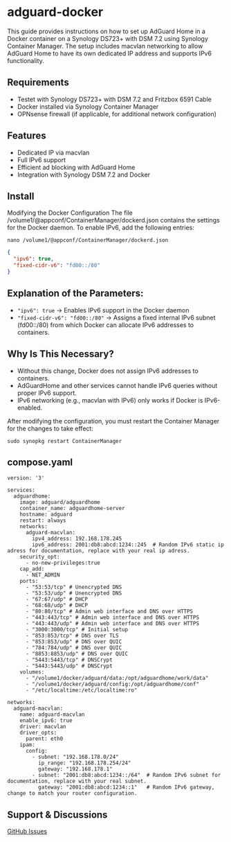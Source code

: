 # adguard-docker

This guide provides instructions on how to set up AdGuard Home in a Docker container on a Synology DS723+ with DSM 7.2 using Synology Container Manager. The setup includes macvlan networking to allow AdGuard Home to have its own dedicated IP address and supports IPv6 functionality.

## Requirements

- Testet with Synology DS723+ with DSM 7.2 and Fritzbox 6591 Cable
- Docker installed via Synology Container Manager
- OPNsense firewall (if applicable, for additional network configuration)

## Features

- Dedicated IP via macvlan
- Full IPv6 support
- Efficient ad blocking with AdGuard Home
- Integration with Synology DSM 7.2 and Docker

## Install
Modifying the Docker Configuration
The file /volume1/@appconf/ContainerManager/dockerd.json contains the settings for the Docker daemon. To enable IPv6, add the following entries:
```
nano /volume1/@appconf/ContainerManager/dockerd.json
```

```json
{
  "ipv6": true,
  "fixed-cidr-v6": "fd00::/80"
}
```
## Explanation of the Parameters:
  - ```"ipv6": true``` → Enables IPv6 support in the Docker daemon
  - ```"fixed-cidr-v6": "fd00::/80"``` → Assigns a fixed internal IPv6 subnet (fd00::/80) from which Docker can allocate IPv6 addresses to containers.
    
## Why Is This Necessary?

- Without this change, Docker does not assign IPv6 addresses to containers.
- AdGuardHome and other services cannot handle IPv6 queries without proper IPv6 support.
- IPv6 networking (e.g., macvlan with IPv6) only works if Docker is IPv6-enabled.

After modifying the configuration, you must restart the Container Manager for the changes to take effect:
```
sudo synopkg restart ContainerManager
```

## compose.yaml
```xaml
version: '3'

services:
  adguardhome:
    image: adguard/adguardhome
    container_name: adguardhome-server
    hostname: adguard
    restart: always
    networks:
      adguard-macvlan:
        ipv4_address: 192.168.178.245
        ipv6_address: 2001:db8:abcd:1234::245  # Random IPv6 static ip adress for documentation, replace with your real ip adress.
    security_opt:
      - no-new-privileges:true
    cap_add:
      - NET_ADMIN
    ports:
      - "53:53/tcp" # Unencrypted DNS
      - "53:53/udp" # Unencrypted DNS
      - "67:67/udp" # DHCP
      - "68:68/udp" # DHCP
      - "80:80/tcp" # Admin web interface and DNS over HTTPS
      - "443:443/tcp" # Admin web interface and DNS over HTTPS
      - "443:443/udp" # Admin web interface and DNS over HTTPS
      - "3000:3000/tcp" # Initial setup
      - "853:853/tcp" # DNS over TLS
      - "853:853/udp" # DNS over QUIC
      - "784:784/udp" # DNS over QUIC
      - "8853:8853/udp" # DNS over QUIC
      - "5443:5443/tcp" # DNSCrypt
      - "5443:5443/udp" # DNSCrypt
    volumes:
      - "/volume1/docker/adguard/data:/opt/adguardhome/work/data"
      - "/volume1/docker/adguard/config:/opt/adguardhome/conf"
      - "/etc/localtime:/etc/localtime:ro"

networks:
  adguard-macvlan:
    name: adguard-macvlan
    enable_ipv6: true
    driver: macvlan
    driver_opts:
      parent: eth0
    ipam:
      config:
        - subnet: "192.168.178.0/24"
          ip_range: "192.168.178.254/24"
          gateway: "192.168.178.1"
        - subnet: "2001:db8:abcd:1234::/64"  # Random IPv6 subnet for documentation, replace with your real subnet.
          gateway: "2001:db8:abcd:1234::1"   # Random IPv6 gateway, change to match your router configuration.
```

## Support & Discussions
<a href="https://github.com/riggi89/adguard-docker/issues">GitHub Issues</a>
